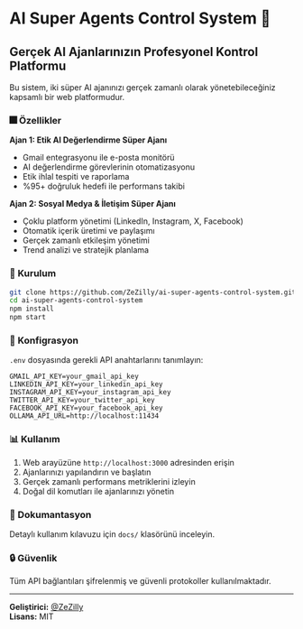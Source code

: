 # AI Super Agents Control System 🤖

## Gerçek AI Ajanlarınızın Profesyonel Kontrol Platformu

Bu sistem, iki süper AI ajanınızı gerçek zamanlı olarak yönetebileceğiniz kapsamlı bir web platformudur.

### 🎆 Özellikler

**Ajan 1: Etik AI Değerlendirme Süper Ajanı**
- Gmail entegrasyonu ile e-posta monitörü
- AI değerlendirme görevlerinin otomatizasyonu
- Etik ihlal tespiti ve raporlama
- %95+ doğruluk hedefi ile performans takibi

**Ajan 2: Sosyal Medya & İletişim Süper Ajanı**
- Çoklu platform yönetimi (LinkedIn, Instagram, X, Facebook)
- Otomatik içerik üretimi ve paylaşımı
- Gerçek zamanlı etkileşim yönetimi
- Trend analizi ve stratejik planlama

### 🚀 Kurulum

```bash
git clone https://github.com/ZeZilly/ai-super-agents-control-system.git
cd ai-super-agents-control-system
npm install
npm start
```

### 🔧 Konfigrasyon

`.env` dosyasında gerekli API anahtarlarını tanımlayın:
```
GMAIL_API_KEY=your_gmail_api_key
LINKEDIN_API_KEY=your_linkedin_api_key
INSTAGRAM_API_KEY=your_instagram_api_key
TWITTER_API_KEY=your_twitter_api_key
FACEBOOK_API_KEY=your_facebook_api_key
OLLAMA_API_URL=http://localhost:11434
```

### 📊 Kullanım

1. Web arayüzüne `http://localhost:3000` adresinden erişin
2. Ajanlarınızı yapılandırın ve başlatın
3. Gerçek zamanlı performans metriklerini izleyin
4. Doğal dil komutları ile ajanlarınızı yönetin

### 📝 Dokumantasyon

Detaylı kullanım kılavuzu için `docs/` klasörünü inceleyin.

### 🔒 Güvenlik

Tüm API bağlantıları şifrelenmiş ve güvenli protokoller kullanılmaktadır.

---

**Geliştirici:** [@ZeZilly](https://github.com/ZeZilly)  
**Lisans:** MIT